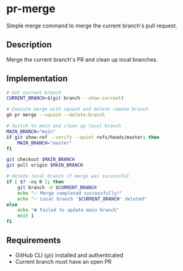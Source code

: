 # pr-merge

Simple merge command to merge the current branch's pull request.

## Description

Merge the current branch's PR and clean up local branches.

## Implementation

```bash
# Get current branch
CURRENT_BRANCH=$(git branch --show-current)

# Execute merge with squash and delete remote branch
gh pr merge --squash --delete-branch

# Switch to main and clean up local branch
MAIN_BRANCH="main"
if git show-ref --verify --quiet refs/heads/master; then
    MAIN_BRANCH="master"
fi

git checkout $MAIN_BRANCH
git pull origin $MAIN_BRANCH

# Delete local branch if merge was successful
if [ $? -eq 0 ]; then
    git branch -D $CURRENT_BRANCH
    echo "✅ Merge completed successfully!"
    echo "✅ Local branch '$CURRENT_BRANCH' deleted"
else
    echo "❌ Failed to update main branch"
    exit 1
fi
```

## Requirements

- GitHub CLI (`gh`) installed and authenticated
- Current branch must have an open PR
